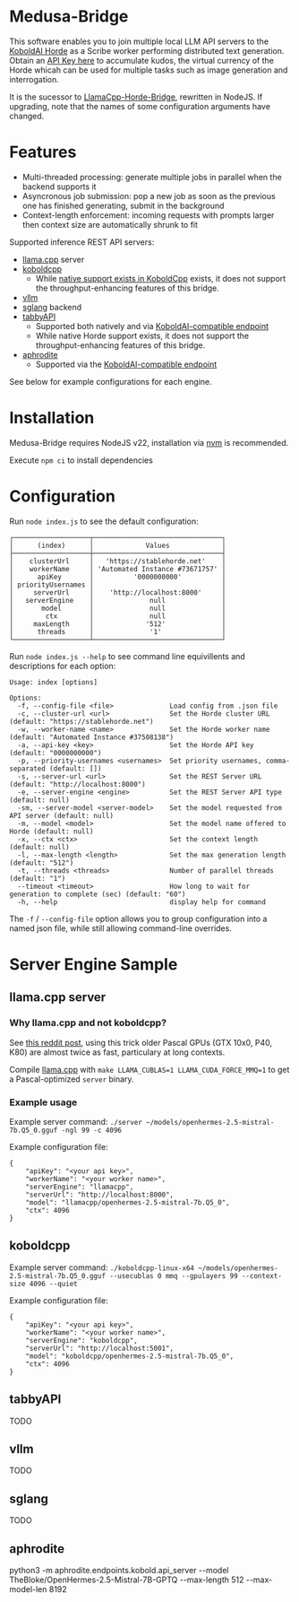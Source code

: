 # Medusa-Bridge

This software enables you to join multiple local LLM API servers to the [KoboldAI Horde](https://github.com/db0/AI-Horde) as a Scribe worker performing distributed text generation.  Obtain an [API Key here](https://stablehorde.net/register) to accumulate kudos, the virtual currency of the Horde whicah can be used for multiple tasks such as image generation and interrogation.

It is the sucessor to [LlamaCpp-Horde-Bridge](https://github.com/the-crypt-keeper/LlamaCpp-Horde-Bridge), rewritten in NodeJS. If upgrading, note that the names of some configuration arguments have changed.

# Features

* Multi-threaded processing: generate multiple jobs in parallel when the backend supports it
* Asyncronous job submission: pop a new job as soon as the previous one has finished generating, submit in the background
* Context-length enforcement: incoming requests with prompts larger then context size are automatically shrunk to fit

Supported inference REST API servers:

* [llama.cpp](https://github.com/ggerganov/llama.cpp) server
* [koboldcpp](https://github.com/LostRuins/koboldcpp)
  * While [native support exists in KoboldCpp](https://github.com/LostRuins/koboldcpp/wiki#what-is-horde-how-do-i-use-it-how-do-i-share-my-model-with-horde) exists, it does not support the throughput-enhancing features of this bridge.
* [vllm](https://github.com/vllm-project/vllm)
* [sglang](https://github.com/sgl-project/sglang) backend
* [tabbyAPI](https://github.com/theroyallab/tabbyAPI)
  * Supported both natively and via [KoboldAI-compatible endpoint](https://github.com/theroyallab/tabbyAPI/wiki/07.-AI-Horde)
  * While native Horde support exists, it does not support the throughput-enhancing features of this bridge.
* [aphrodite](https://github.com/aphrodite-engine/aphrodite-engine) 
  * Supported via the [KoboldAI-compatible endpoint](https://github.com/aphrodite-engine/aphrodite-engine/wiki/2.-Usage#koboldai)

See below for example configurations for each engine.

# Installation

Medusa-Bridge requires NodeJS v22, installation via [nvm](https://github.com/nvm-sh/nvm) is recommended.

Execute `npm ci` to install dependencies

# Configuration

Run `node index.js` to see the default configuration:

```
┌───────────────────┬────────────────────────────────┐
│      (index)      │             Values             │
├───────────────────┼────────────────────────────────┤
│    clusterUrl     │   'https://stablehorde.net'    │
│    workerName     │ 'Automated Instance #73671757' │
│      apiKey       │          '0000000000'          │
│ priorityUsernames │                                │
│     serverUrl     │    'http://localhost:8000'     │
│   serverEngine    │              null              │
│       model       │              null              │
│        ctx        │              null              │
│     maxLength     │             '512'              │
│      threads      │              '1'               │
└───────────────────┴────────────────────────────────┘
```

Run `node index.js --help` to see command line equivillents and descriptions for each option:

```
Usage: index [options]

Options:
  -f, --config-file <file>              Load config from .json file
  -c, --cluster-url <url>               Set the Horde cluster URL (default: "https://stablehorde.net")
  -w, --worker-name <name>              Set the Horde worker name (default: "Automated Instance #37508138")
  -a, --api-key <key>                   Set the Horde API key (default: "0000000000")
  -p, --priority-usernames <usernames>  Set priority usernames, comma-separated (default: [])
  -s, --server-url <url>                Set the REST Server URL (default: "http://localhost:8000")
  -e, --server-engine <engine>          Set the REST Server API type (default: null)
  -sm, --server-model <server-model>    Set the model requested from API server (default: null)
  -m, --model <model>                   Set the model name offered to Horde (default: null)
  -x, --ctx <ctx>                       Set the context length (default: null)
  -l, --max-length <length>             Set the max generation length (default: "512")
  -t, --threads <threads>               Number of parallel threads (default: "1")
  --timeout <timeout>                   How long to wait for generation to complete (sec) (default: "60")
  -h, --help                            display help for command
```

The `-f` / `--config-file` option allows you to group configuration into a named json file, while still allowing command-line overrides.

# Server Engine Sample

## llama.cpp server

### Why llama.cpp and not koboldcpp?

See [this reddit post](https://www.reddit.com/r/LocalLLaMA/comments/18helbs/how_to_run_mixtral_8x7b_gguf_on_tesla_p40_without/), using this trick older Pascal GPUs (GTX 10x0, P40, K80) are almost twice as fast, particulary at long contexts.

Compile [llama.cpp](https://github.com/ggerganov/llama.cpp) with `make LLAMA_CUBLAS=1 LLAMA_CUDA_FORCE_MMQ=1` to get a Pascal-optimized `server` binary.

### Example usage

Example server command: `./server ~/models/openhermes-2.5-mistral-7b.Q5_0.gguf -ngl 99 -c 4096`

Example configuration file:

```
{
    "apiKey": "<your api key>",
    "workerName": "<your worker name>",
    "serverEngine": "llamacpp",
    "serverUrl": "http://localhost:8000",
    "model": "llamacpp/openhermes-2.5-mistral-7b.Q5_0",
    "ctx": 4096
}
```

## koboldcpp

Example server command: `./koboldcpp-linux-x64 ~/models/openhermes-2.5-mistral-7b.Q5_0.gguf --usecublas 0 mmq --gpulayers 99 --context-size 4096 --quiet`

Example configuration file:

```
{
    "apiKey": "<your api key>",
    "workerName": "<your worker name>",
    "serverEngine": "koboldcpp",
    "serverUrl": "http://localhost:5001",
    "model": "koboldcpp/openhermes-2.5-mistral-7b.Q5_0",
    "ctx": 4096
}
```

## tabbyAPI

TODO

## vllm

TODO

## sglang

TODO

## aphrodite

python3 -m aphrodite.endpoints.kobold.api_server --model TheBloke/OpenHermes-2.5-Mistral-7B-GPTQ --max-length 512 --max-model-len 8192